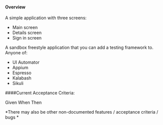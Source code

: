 #### Overview

A simple application with three screens:
 - Main screen
 - Details screen
 - Sign in screen
 
A sandbox freestyle application that you can add a testing framework to.
Anyone of:
 - UI Automator
 - Appium
 - Espresso
 - Kalabash
 - Sikuli
 

####Current Acceptance Criteria:
 
 Given
 When
 Then
 
 *There may also be other non-documented features / acceptance criteria / bugs *
